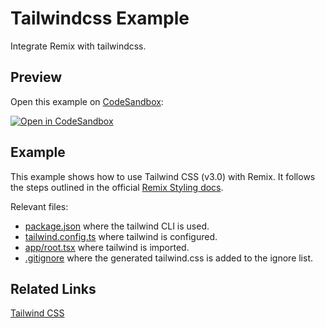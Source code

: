 # Tailwindcss Example

Integrate Remix with tailwindcss.

## Preview

Open this example on [CodeSandbox](https://codesandbox.io/s/remix-tailwind-2x8pg):

[![Open in CodeSandbox](https://codesandbox.io/static/img/play-codesandbox.svg)](https://codesandbox.io/s/github/remix-run/examples/tree/main/tailwindcss)

## Example

This example shows how to use Tailwind CSS (v3.0) with Remix. It follows the steps outlined in the official [Remix Styling docs](https://remix.run/guides/styling#tailwind).

Relevant files:

- [package.json](./package.json) where the tailwind CLI is used.
- [tailwind.config.ts](./tailwind.config.ts) where tailwind is configured.
- [app/root.tsx](./app/root.tsx) where tailwind is imported.
- [.gitignore](.gitignore) where the generated tailwind.css is added to the ignore list.

## Related Links

[Tailwind CSS](https://tailwindcss.com)
